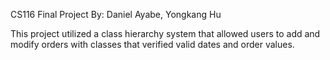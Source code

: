 CS116 Final Project
By: Daniel Ayabe, Yongkang Hu

This project utilized a class hierarchy system that allowed users to add and modify orders with classes that verified valid dates and order values. 
